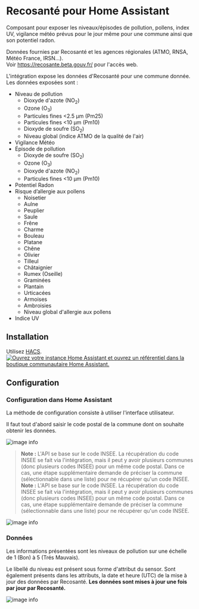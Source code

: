 # Recosanté pour Home Assistant

Composant pour exposer les niveaux/épisodes de pollution, pollens, index UV, vigilance météo prévus pour le jour même pour une commune ainsi que son potentiel radon.

Données fournies par Recosanté et les agences régionales (ATMO, RNSA, Météo France, IRSN...).  
Voir https://recosante.beta.gouv.fr/ pour l'accès web.

L'intégration expose les données d'Recosanté pour une commune donnée.  
Les données exposées sont :
- Niveau de pollution
  - Dioxyde d'azote (NO<sub>2</sub>)
  - Ozone (O<sub>3</sub>)
  - Particules fines <2.5 µm (Pm25)
  - Particules fines <10 µm (Pm10)
  - Dioxyde de soufre (SO<sub>2</sub>)
  - Niveau global (indice ATMO de la qualité de l'air)
- Vigilance Météo
- Épisode de pollution
  - Dioxyde de soufre (SO<sub>2</sub>)
  - Ozone (O<sub>3</sub>)
  - Dioxyde d'azote (NO<sub>2</sub>)
  - Particules fines <10 µm (Pm10)
- Potentiel Radon
- Risque d’allergie aux pollens
  - Noisetier
  - Aulne
  - Peuplier
  - Saule
  - Frêne
  - Charme
  - Bouleau
  - Platane
  - Chêne
  - Olivier
  - Tilleul
  - Châtaignier
  - Rumex (Oseille)
  - Graminées
  - Plantain
  - Urticacées
  - Armoises
  - Ambroisies
  - Niveau global d'allergie aux pollens
- Indice UV

## Installation

Utilisez [HACS](https://hacs.xyz/).  
[![Ouvrez votre instance Home Assistant et ouvrez un référentiel dans la boutique communautaire Home Assistant.](https://my.home-assistant.io/badges/hacs_repository.svg)](https://my.home-assistant.io/redirect/hacs_repository/?owner=geckoflume&repository=hass-recosante&category=integration)

## Configuration

### Configuration dans Home Assistant

La méthode de configuration consiste à utiliser l'interface utilisateur.

Il faut tout d'abord saisir le code postal de la commune dont on souhaite obtenir les données.

![image info](/img/location.png)
>**Note :**
>L'API se base sur le code INSEE. La récupération du code INSEE se fait via l'intégration, mais il peut y avoir plusieurs communes (donc plusieurs codes INSEE) pour un même code postal. Dans ce cas, une étape supplémentaire demande de préciser la commune (sélectionnable dans une liste) pour ne récupérer qu'un code INSEE.
>**Note :**
>L'API se base sur le code INSEE. La récupération du code INSEE se fait via l'intégration, mais il peut y avoir plusieurs communes (donc plusieurs codes INSEE) pour un même code postal. Dans ce cas, une étape supplémentaire demande de préciser la commune (sélectionnable dans une liste) pour ne récupérer qu'un code INSEE.

![image info](/img/multiloc.png)

### Données

Les informations présentées sont les niveaux de pollution sur une échelle de 1 (Bon) à 5 (Trés Mauvais).

Le libellé du niveau est présent sous forme d'attribut du sensor. Sont également présents dans les attributs, la date et heure (UTC) de la mise à jour des données par Recosanté. **Les données sont mises à jour une fois par jour par Recosanté.**

![image info](/img/attributs.png)
